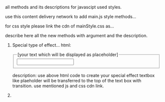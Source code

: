 all methods and its descriptions for javascipt used styles.

use this content delivery network to add main.js style methods...
<script src="https://cdn.statically.io/gh/TrideepShivam/Form-Generator/main/jsCode/main.js"></script>

for css style please link the cdn of mainStyle.css as...
<link rel="stylesheet" type="text/css" href="https://cdn.statically.io/gh/TrideepShivam/Form-Generator/main/cssCode/mainStyle.css">

describe here all the new methods with argument and the description.

1. Special type of effect...
    html:
    
      <fieldset class='txtcontainer'>
				<legend class='topname'>[your text which will be displayed as placeholder]</legend>
				<input type='text' class='contactTxt' onfocusout='txtUnfocused(this)' onfocus='txtFocused(this)'>
			</fieldset>
      
      description:
        use above html code to create your special effect textbox like plaeholder will be transferred to the top of the text box with transition.
        use mentioned js and css cdn link.
        
2. 
